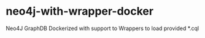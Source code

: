 # neo4j-with-wrapper-docker
Neo4J GraphDB Dockerized with support to Wrappers to load provided *.cql
